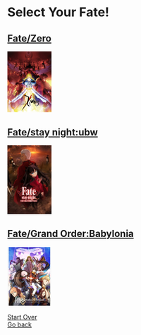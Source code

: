 # Select Your Fate!
## [Fate/Zero](fate-zero.md)
<a herf="https://animekisa.tv/fate-zero"><img src="fate-zero.jpg"></a>

## [Fate/stay night:ubw](fate-stay-night.md)
<a herf="https://animekisa.tv/fate-stay-night-unlimited-blade-works"><img src="fate-stay-night.jpg"></a>

## [Fate/Grand Order:Babylonia](fate-grand-order.md)
<a herf="https://animekisa.tv/fate-grand-order-zettai-majuu-sensen-babylonia"><img src="fate-grand-order.jpg"></a>

[Start Over](../../README.md) <br>
[Go back](../fantasy.md)


<style>
img {
    width: 100px;
}
</style>